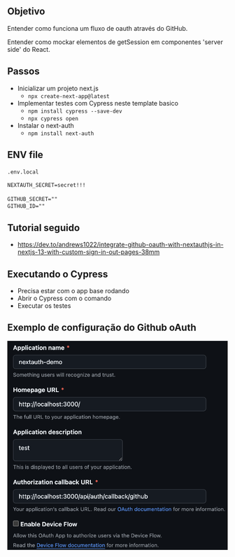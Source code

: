 ## Objetivo

Entender como funciona um fluxo de oauth através do GitHub.

Entender como mockar elementos de getSession em componentes 'server side' do React.

## Passos

- Inicializar um projeto next.js
  - `npx create-next-app@latest`
- Implementar testes com Cypress neste template basico
  - `npm install cypress --save-dev`
  - `npx cypress open`
- Instalar o next-auth
  - `npm install next-auth`

## ENV file

`.env.local`

```
NEXTAUTH_SECRET=secret!!!

GITHUB_SECRET=""
GITHUB_ID=""
```


## Tutorial seguido

- https://dev.to/andrews1022/integrate-github-oauth-with-nextauthjs-in-nextjs-13-with-custom-sign-in-out-pages-38mm

## Executando o Cypress

- Precisa estar com o app base rodando
- Abrir o Cypress com o comando
- Executar os testes

## Exemplo de configuração do Github oAuth

![github](screenshot.png)

